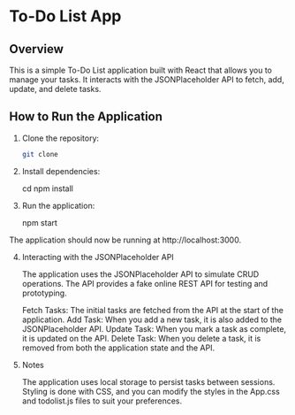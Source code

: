 # To-Do List App

## Overview

This is a simple To-Do List application built with React that allows you to manage your tasks. It interacts with the JSONPlaceholder API to fetch, add, update, and delete tasks.

## How to Run the Application

1. Clone the repository:

   ```bash
   git clone 


2. Install dependencies:

    cd <project-folder>
    npm install

3. Run the application:
    
    npm start

The application should now be running at http://localhost:3000.

4. Interacting with the JSONPlaceholder API

    The application uses the JSONPlaceholder API to simulate CRUD operations. The API provides a fake online REST API for testing and prototyping.

    Fetch Tasks: The initial tasks are fetched from the API at the start of the application.
    Add Task: When you add a new task, it is also added to the JSONPlaceholder API.
    Update Task: When you mark a task as complete, it is updated on the API.
    Delete Task: When you delete a task, it is removed from both the application state and the API.

5. Notes

    The application uses local storage to persist tasks between sessions.
    Styling is done with CSS, and you can modify the styles in the App.css and todolist.js files to suit your preferences.


